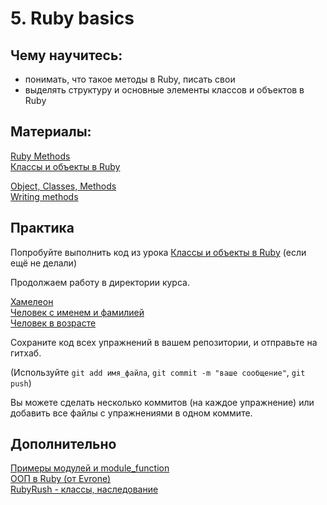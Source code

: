 # 5. Ruby basics

## Чему научитесь:
- понимать, что такое методы в Ruby, писать свои
- выделять структуру и основные элементы классов и объектов в Ruby

## Материалы:

[Ruby Methods](https://www.theodinproject.com/lessons/ruby-methods)  
[Классы и объекты в Ruby](https://rubyrush.ru/steps/classes-objects)  

[Object, Classes, Methods](http://ruby-for-beginners.rubymonstas.org/objects.html)  
[Writing methods](http://ruby-for-beginners.rubymonstas.org/writing_methods.html)  

## Практика

Попробуйте выполнить код из урока [Классы и объекты в Ruby](https://rubyrush.ru/steps/classes-objects) (если ещё не делали)  

Продолжаем работу в директории курса.

[Хамелеон](https://rubyrush.ru/steps/classes-objects-01)  
[Человек с именем и фамилией](https://rubyrush.ru/steps/classes-objects-02)  
[Человек в возрасте](https://rubyrush.ru/steps/classes-objects-03)  

Сохраните код всех упражнений в вашем репозитории, и отправьте на гитхаб.  

(Используйте `git add имя_файла`, `git commit -m "ваше сообщение"`, `git push`)

Вы можете сделать несколько коммитов (на каждое упражнение) или добавить все файлы с упражнениями в одном коммите.  

## Дополнительно

[Примеры модулей и module_function](https://github.com/lightalloy/what-i-have-learned/blob/master/ruby/module_function.md)  
[ООП в Ruby (от Evrone)](https://habr.com/ru/companies/evrone/articles/691858/)  
[RubyRush - классы, наследование](https://rubyrush.ru/steps/classes-inheritance)









